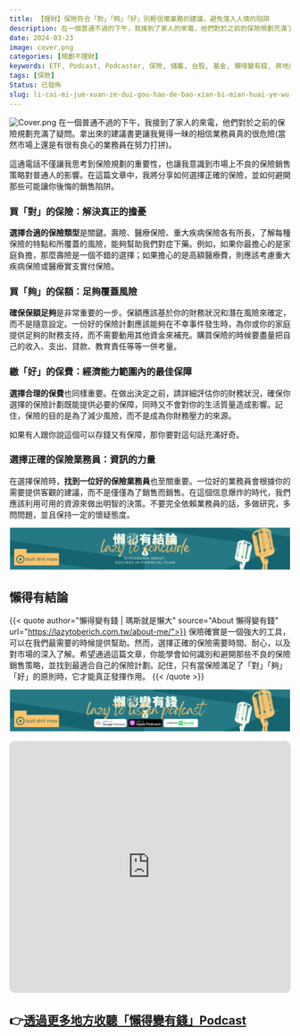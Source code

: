 ```yaml
---
title: 【理財】保險符合「對」「夠」「好」別輕信壞業務的建議，避免落入人情的陷阱
description: 在一個普通不過的下午，我接到了家人的來電，他們對於之前的保險規劃充滿了疑問。拿出來的建議書更讓我覺得一昧的相信業務員真的很危險(當然市場上還是有很有良心的業務員在努力打拼)。這通電話不僅讓我思考到保險規劃的重要性，也讓我意識到市場上不良的保險銷售策略對普通人的影響。在這篇文章中，我將分享如何選擇正確的保險，並如何避開那些可能讓你後悔的銷售陷阱。
date: 2024-03-23
image: cover.png
categories: [規劃不理財]
keywords: ETF, Podcast, Podcaster, 保險, 儲蓄, 台股, 基金, 懶得變有錢, 房地產, 投資, 投資理財, 支出, 收入, 理財, 理財規劃, 瑪斯理財兩三事, 稅務, 總體經濟, 美股, 職涯心得, 股利收入, 複委託, 記帳, 讀書心得, 財務規劃, 財商, 貸款, 資產配置, 退休規劃, 開源節流
tags: [保險]
Status: 已發佈
slug: li-cai-mi-jue-xuan-ze-dui-gou-hao-de-bao-xian-bi-mian-huai-ye-wu-de-wu-dao
---
```

![Cover.png](Cover.png)
在一個普通不過的下午，我接到了家人的來電，他們對於之前的保險規劃充滿了疑問。拿出來的建議書更讓我覺得一昧的相信業務員真的很危險(當然市場上還是有很有良心的業務員在努力打拼)。

這通電話不僅讓我思考到保險規劃的重要性，也讓我意識到市場上不良的保險銷售策略對普通人的影響。在這篇文章中，我將分享如何選擇正確的保險，並如何避開那些可能讓你後悔的銷售陷阱。

### **買「對」的保險：解決真正的擔憂**

**選擇合適的保險類型**是關鍵。壽險、醫療保險、重大疾病保險各有所長，了解每種保險的特點和所覆蓋的風險，能夠幫助我們對症下藥。例如，如果你最擔心的是家庭負擔，那麼壽險是一個不錯的選擇；如果擔心的是高額醫療費，則應該考慮重大疾病保險或醫療實支實付保險。

### **買「夠」的保額：足夠覆蓋風險**

**確保保額足夠**是非常重要的一步。保額應該基於你的財務狀況和潛在風險來確定，而不是隨意設定。一份好的保險計劃應該能夠在不幸事件發生時，為你或你的家庭提供足夠的財務支持，而不需要動用其他資金來補充。購買保險的時候要盡量把自己的收入、支出、貸款、教育責任等等一併考量。

### **繳「好」的保費：經濟能力範圍內的最佳保障**

**選擇合理的保費**也同樣重要。在做出決定之前，請詳細評估你的財務狀況，確保你選擇的保險計劃既能提供必要的保障，同時又不會對你的生活質量造成影響。記住，保險的目的是為了減少風險，而不是成為你財務壓力的來源。

如果有人跟你說這個可以存錢又有保障，那你要對這句話充滿好奇。

### **選擇正確的保險業務員：資訊的力量**

在選擇保險時，**找到一位好的保險業務員**也至關重要。一位好的業務員會根據你的需要提供客觀的建議，而不是僅僅為了銷售而銷售。在這個信息爆炸的時代，我們應該利用可用的資源來做出明智的決策。不要完全依賴業務員的話，多做研究，多問問題，並且保持一定的懷疑態度。

![lazytobeconclude.svg](lazytobeconclude.svg)

## 懶得有結論


{{< quote author="懶得變有錢 | 瑪斯就是懶大" source="About 懶得變有錢" url="https://lazytoberich.com.tw/about-me/">}}
保險確實是一個強大的工具，可以在我們最需要的時候提供幫助。然而，選擇正確的保險需要時間、耐心，以及對市場的深入了解。希望通過這篇文章，你能學會如何識別和避開那些不良的保險銷售策略，並找到最適合自己的保險計劃。記住，只有當保險滿足了「對」「夠」「好」的原則時，它才能真正發揮作用。
{{< /quote >}}


![lazytoberich.svg](lazytoberich.svg)


<iframe id="embedPlayer" src="https://embed.podcasts.apple.com/us/podcast/%E6%87%B6%E5%BE%97%E8%AE%8A%E6%9C%89%E9%8C%A2/id1707756115?itsct=podcast_box_player&amp;itscg=30200&amp;ls=1&amp;theme=auto" height="450px" frameborder="0" sandbox="allow-forms allow-popups allow-same-origin allow-scripts allow-top-navigation-by-user-activation" allow="autoplay *; encrypted-media *; clipboard-write" style="width: 100%; max-width: 660px; overflow: hidden; border-radius: 10px; transform: translateZ(0px); animation: 2s ease 0s 6 normal none running loading-indicator; background-color: rgb(228, 228, 228);"></iframe>


## 👉[透過更多地方收聽「懶得變有錢」Podcast](https://solink.soundon.fm/lazytoberich)